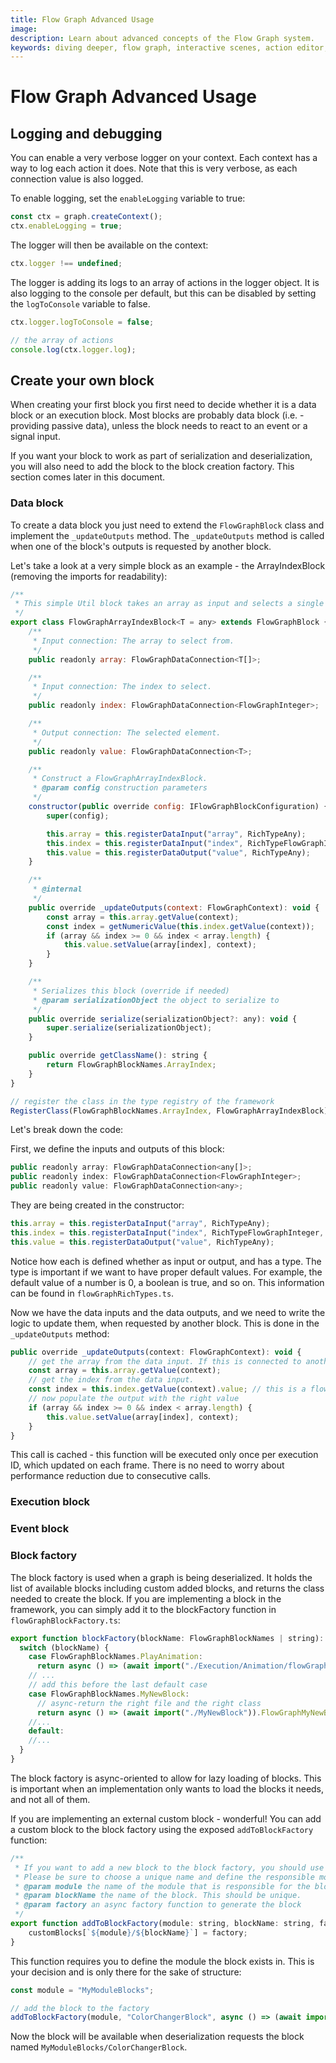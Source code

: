 ```yaml
---
title: Flow Graph Advanced Usage
image:
description: Learn about advanced concepts of the Flow Graph system.
keywords: diving deeper, flow graph, interactive scenes, action editor, getting started, basic concepts
---
```


# Flow Graph Advanced Usage

## Logging and debugging

You can enable a very verbose logger on your context. Each context has a way to log each action it does. Note that this is very verbose, as each connection value is also logged.

To enable logging, set the `enableLogging` variable to true:

```javascript
const ctx = graph.createContext();
ctx.enableLogging = true;
```

The logger will then be available on the context:

```javascript
ctx.logger !== undefined;
```

The logger is adding its logs to an array of actions in the logger object. It is also logging to the console per default, but this can be disabled by setting the `logToConsole` variable to false.

```javascript
ctx.logger.logToConsole = false;

// the array of actions
console.log(ctx.logger.log);
```

## Create your own block

When creating your first block you first need to decide whether it is a data block or an execution block. Most blocks are probably data block (i.e. - providing passive data), unless the block needs to react to an event or a signal input.

<Alert type='info'>
    If you want your block to work as part of serialization and deserialization, you will also need to add the block to the block creation factory. This section comes later in this document.
</Alert>

### Data block

To create a data block you just need to extend the `FlowGraphBlock` class and implement the `_updateOutputs` method. The `_updateOutputs` method is called when one of the block's outputs is requested by another block.

Let's take a look at a very simple block as an example - the ArrayIndexBlock (removing the imports for readability):

```javascript
/**
 * This simple Util block takes an array as input and selects a single element from it.
 */
export class FlowGraphArrayIndexBlock<T = any> extends FlowGraphBlock {
    /**
     * Input connection: The array to select from.
     */
    public readonly array: FlowGraphDataConnection<T[]>;

    /**
     * Input connection: The index to select.
     */
    public readonly index: FlowGraphDataConnection<FlowGraphInteger>;

    /**
     * Output connection: The selected element.
     */
    public readonly value: FlowGraphDataConnection<T>;

    /**
     * Construct a FlowGraphArrayIndexBlock.
     * @param config construction parameters
     */
    constructor(public override config: IFlowGraphBlockConfiguration) {
        super(config);

        this.array = this.registerDataInput("array", RichTypeAny);
        this.index = this.registerDataInput("index", RichTypeFlowGraphInteger, new FlowGraphInteger(-1));
        this.value = this.registerDataOutput("value", RichTypeAny);
    }

    /**
     * @internal
     */
    public override _updateOutputs(context: FlowGraphContext): void {
        const array = this.array.getValue(context);
        const index = getNumericValue(this.index.getValue(context));
        if (array && index >= 0 && index < array.length) {
            this.value.setValue(array[index], context);
        }
    }

    /**
     * Serializes this block (override if needed)
     * @param serializationObject the object to serialize to
     */
    public override serialize(serializationObject?: any): void {
        super.serialize(serializationObject);
    }

    public override getClassName(): string {
        return FlowGraphBlockNames.ArrayIndex;
    }
}

// register the class in the type registry of the framework
RegisterClass(FlowGraphBlockNames.ArrayIndex, FlowGraphArrayIndexBlock);
```

Let's break down the code:

First, we define the inputs and outputs of this block:

```javascript
public readonly array: FlowGraphDataConnection<any[]>;
public readonly index: FlowGraphDataConnection<FlowGraphInteger>;
public readonly value: FlowGraphDataConnection<any>;
```

They are being created in the constructor:

```javascript
this.array = this.registerDataInput("array", RichTypeAny);
this.index = this.registerDataInput("index", RichTypeFlowGraphInteger, new FlowGraphInteger(-1));
this.value = this.registerDataOutput("value", RichTypeAny);
```

Notice how each is defined whether as input or output, and has a type. The type is important if we want to have proper default values. For example, the default value of a number is 0, a boolean is true, and so on. This information can be found in `flowGraphRichTypes.ts`.

Now we have the data inputs and the data outputs, and we need to write the logic to update them, when requested by another block. This is done in the `_updateOutputs` method:

```javascript
public override _updateOutputs(context: FlowGraphContext): void {
    // get the array from the data input. If this is connected to another block, the other block's logic will be executed to get the array
    const array = this.array.getValue(context);
    // get the index from the data input.
    const index = this.index.getValue(context).value; // this is a flow graph integer, this is why we have `.value`
    // now populate the output with the right value
    if (array && index >= 0 && index < array.length) {
        this.value.setValue(array[index], context);
    }
}
```

This call is cached - this function will be executed only once per execution ID, which updated on each frame. There is no need to worry about performance reduction due to consecutive calls.

### Execution block

### Event block

### Block factory

The block factory is used when a graph is being deserialized. It holds the list of available blocks including custom added blocks, and returns the class needed to create the block.
If you are implementing a block in the framework, you can simply add it to the blockFactory function in `flowGraphBlockFactory.ts`:

```javascript
export function blockFactory(blockName: FlowGraphBlockNames | string): () => Promise<typeof FlowGraphBlock> {
  switch (blockName) {
    case FlowGraphBlockNames.PlayAnimation:
      return async () => (await import("./Execution/Animation/flowGraphPlayAnimationBlock")).FlowGraphPlayAnimationBlock;
    // ...
    // add this before the last default case
    case FlowGraphBlockNames.MyNewBlock:
      // async-return the right file and the right class
      return async () => (await import("./MyNewBlock")).FlowGraphMyNewBlock;
    //...
    default:
    //...
  }
}
```

The block factory is async-oriented to allow for lazy loading of blocks. This is important when an implementation only wants to load the blocks it needs, and not all of them.

If you are implementing an external custom block - wonderful! You can add a custom block to the block factory using the exposed `addToBlockFactory` function:

```javascript
/**
 * If you want to add a new block to the block factory, you should use this function.
 * Please be sure to choose a unique name and define the responsible module.
 * @param module the name of the module that is responsible for the block
 * @param blockName the name of the block. This should be unique.
 * @param factory an async factory function to generate the block
 */
export function addToBlockFactory(module: string, blockName: string, factory: () => Promise<typeof FlowGraphBlock>): void {
    customBlocks[`${module}/${blockName}`] = factory;
}
```

This function requires you to define the module the block exists in. This is your decision and is only there for the sake of structure:

```javascript
const module = "MyModuleBlocks";

// add the block to the factory
addToBlockFactory(module, "ColorChangerBlock", async () => (await import("./MyNewBlock")).ColorChangerBlock);
```

Now the block will be available when deserialization requests the block named `MyModuleBlocks/ColorChangerBlock`.

